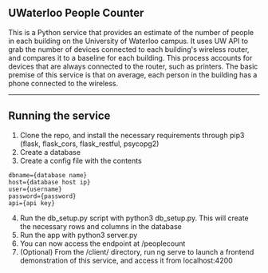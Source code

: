 ## UWaterloo People Counter

This is a Python service that provides an estimate of the number of people in each building on the University of Waterloo campus. It uses UW API to grab the number of devices connected to each building's wireless router, and compares it to a baseline for each building. This process accounts for devices that are always connected to the router, such as printers. The basic premise of this service is that on average, each person in the building has a phone connected to the wireless.

----

## Running the service

1. Clone the repo, and install the necessary requirements through pip3 (flask, flask_cors, flask_restful, psycopg2)
2. Create a database
3. Create a config file with the contents

```
dbname={database name}
host={database host ip}
user={username}
password={password}
api={api key}
```

4. Run the db_setup.py script with python3 db_setup.py. This will create the necessary rows and columns in the database
5. Run the app with python3 server.py
6. You can now access the endpoint at /peoplecount
7. (Optional) From the /client/ directory, run ng serve to launch a frontend demonstration of this service, and access it from localhost:4200